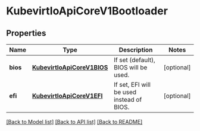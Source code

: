 # KubevirtIoApiCoreV1Bootloader

## Properties
Name | Type | Description | Notes
------------ | ------------- | ------------- | -------------
**bios** | [**KubevirtIoApiCoreV1BIOS**](KubevirtIoApiCoreV1BIOS.md) | If set (default), BIOS will be used. | [optional] 
**efi** | [**KubevirtIoApiCoreV1EFI**](KubevirtIoApiCoreV1EFI.md) | If set, EFI will be used instead of BIOS. | [optional] 

[[Back to Model list]](../README.md#documentation-for-models) [[Back to API list]](../README.md#documentation-for-api-endpoints) [[Back to README]](../README.md)


